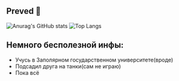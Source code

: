 ## Preved 👋 
![Anurag's GitHub stats](https://github-readme-stats.vercel.app/api?username=BulbaReaper&theme=vision-friendly-dark)
![Top Langs](https://github-readme-stats.vercel.app/api/top-langs/?username=BulbaReaper&layout=compact&theme=vision-friendly-dark)
## Немного бесполезной инфы:
- Учусь в Заполярном государственном университете(вроде)
- Подсадил друга на танки(сам не играю)
- Пока всё
<!--
**BulbaReaper/BulbaReaper** is a ✨ _special_ ✨ repository because its `README.md` (this file) appears on your GitHub profile.

Here are some ideas to get you started:

- 🔭 I’m currently working on ...
- 🌱 I’m currently learning ...
- 👯 I’m looking to collaborate on ...
- 🤔 I’m looking for help with ...
- 💬 Ask me about ...
- 📫 How to reach me: ...
- 😄 Pronouns: ...
- ⚡ Fun fact: ...
-->
